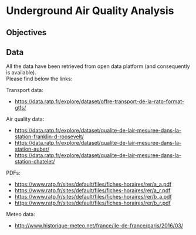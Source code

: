 # Underground Air Quality Analysis

## Objectives

## Data

All the data have been retrieved from open data platform (and consequently is available).  
Please find below the links:  

Transport data:  
- https://data.ratp.fr/explore/dataset/offre-transport-de-la-ratp-format-gtfs/

Air quality data:  
- https://data.ratp.fr/explore/dataset/qualite-de-lair-mesuree-dans-la-station-franklin-d-roosevelt/
- https://data.ratp.fr/explore/dataset/qualite-de-lair-mesuree-dans-la-station-auber/
- https://data.ratp.fr/explore/dataset/qualite-de-lair-mesuree-dans-la-station-chatelet/

PDFs:  
- https://www.ratp.fr/sites/default/files/fiches-horaires/rer/a_a.pdf
- https://www.ratp.fr/sites/default/files/fiches-horaires/rer/a_r.pdf
- https://www.ratp.fr/sites/default/files/fiches-horaires/rer/b_a.pdf
- https://www.ratp.fr/sites/default/files/fiches-horaires/rer/b_r.pdf

Meteo data:  
- http://www.historique-meteo.net/france/ile-de-france/paris/2016/03/
